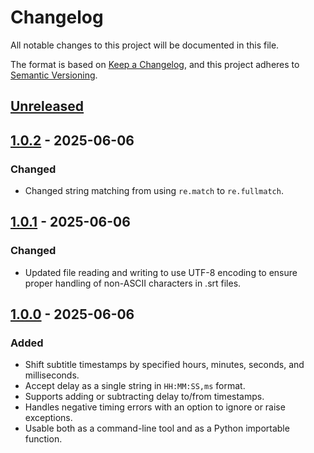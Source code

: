# Changelog

All notable changes to this project will be documented in this file.

The format is based on [Keep a Changelog](https://keepachangelog.com/en/1.1.0/),
and this project adheres to [Semantic Versioning](https://semver.org/spec/v2.0.0.html).

## [Unreleased]

## [1.0.2] - 2025-06-06

### Changed

- Changed string matching from using `re.match` to `re.fullmatch`.

## [1.0.1] - 2025-06-06

### Changed

- Updated file reading and writing to use UTF-8 encoding to ensure proper handling of non-ASCII characters in .srt files.

## [1.0.0] - 2025-06-06

### Added

- Shift subtitle timestamps by specified hours, minutes, seconds, and milliseconds.
- Accept delay as a single string in `HH:MM:SS,ms` format.
- Supports adding or subtracting delay to/from timestamps.
- Handles negative timing errors with an option to ignore or raise exceptions.
- Usable both as a command-line tool and as a Python importable function.

[unreleased]: https://github.com/BhagyaJyoti22006/srt-time-tweaker/compare/v1.0.2...HEAD
[1.0.2]: https://github.com/BhagyaJyoti22006/srt-time-tweaker/compare/v1.0.0...v1.0.2
[1.0.1]: https://github.com/BhagyaJyoti22006/srt-time-tweaker/compare/v1.0.0...v1.0.1
[1.0.0]: https://github.com/BhagyaJyoti22006/srt-time-tweaker/releases/tag/v1.0.0